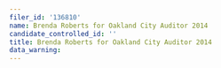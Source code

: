 ```yaml
---
filer_id: '136810'
name: Brenda Roberts for Oakland City Auditor 2014
candidate_controlled_id: ''
title: Brenda Roberts for Oakland City Auditor 2014
data_warning: 
---
```

